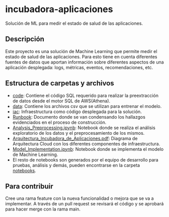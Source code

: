 # incubadora-aplicaciones
Solución de ML para medir el estado de salud de las aplicaciones.

## Descripción
Este proyecto es una solución de Machine Learning que permite medir el estado de salud de las aplicaciones. Para esto tiene en cuenta diferentes fuentes de datos que aportan información sobre diferentes aspectos de una aplicación desplegada: logs, métricas, eventos, recomendaciones, etc.

## Estructura de carpetas y archivos
- [code](code): Contiene el código SQL requerido para realizar la preextracción de datos desde el motor SQL de AWS(Athena).
- [data](data): Contiene los archivos csv que se utilizan para entrenar el modelo.
- [iac](iac): Infraestructura como código desplegada para la solución.
- [Runbook](Runbook.docx): Documento donde se van condensando los hallazgos evidenciados en el proceso de construcción.
- [Analysis_Preprocessing.ipynb](Analysis_Preprocessing.ipynb): Notebook donde se realiza el análisis exploratorio de los datos y el preprocesamiento de los mismos.
- [Arquitectura_Incubadora_de_Aplicaciones.pdf](Arquitectura_Incubadora_de_Aplicaciones.pdf): Diagrama de Arquitectura Cloud con los diferentes componentes de infraestructura.
- [Model_Implementation.ipynb](Model_Implementation.ipynb): Notebook donde se implementa el modelo de Machine Learning.
- El resto de notebooks son generados por el equipo de desarrollo para pruebas, análisis y demás, pueden encontrarse en la carpeta [notebooks](notebooks).

## Para contribuir
Cree una rama feature con la nueva funcionalidad o mejora que se va a implementar. A través de un pull request se revisará el código y se aprobará para hacer merge con la rama main.